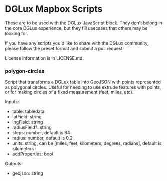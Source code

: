 # DGLux Mapbox Scripts

These are to be used with the DGLux JavaScript block. They don't belong in the core DGLux experience, but they fill usecases that others may be looking for.

If you have any scripts you'd like to share with the DGLux
community, please follow the preset format and submit a
pull request!

License information is in LICENSE.md.

### polygon-circles

Script that transforms a DGLux table into GeoJSON with points
represented as polygonal circles. Useful for needing to use
extrude features with points, or for making circles of a fixed
measurement (feet, miles, etc).

Inputs:

- table: tabledata
- latField: string
- lngField: string
- radiusField?: string
- steps: number, default is 64
- radius: number, default is 0.2
- units: string, can be [miles, feet, kilometers, degrees, radians], default is kilometers
- addProperties: bool

Outputs:

- geojson: string